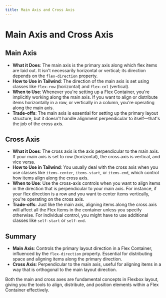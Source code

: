 ```yaml
---
title: Main Axis and Cross Axis
---
```


# Main Axis and Cross Axis

## Main Axis

- **What it Does**: The main axis is the primary axis along which flex items are laid out. It isn't necessarily horizontal or vertical; its direction depends on the `flex-direction` property.
- **How to Use in Tailwind**: The direction of the main axis is set using classes like `flex-row` (horizontal) and `flex-col` (vertical).
- **When to Use**: Whenever you're setting up a Flex Container, you're implicitly working along the main axis. If you want to align or distribute items horizontally in a row, or vertically in a column, you're operating along the main axis.
- **Trade-offs**: The main axis is essential for setting up the primary layout structure, but it doesn't handle alignment perpendicular to itself—that's the job of the cross axis.

## Cross Axis

- **What it Does**: The cross axis is the axis perpendicular to the main axis. If your main axis is set to row (horizontal), the cross axis is vertical, and vice versa.
- **How to Use in Tailwind**: You usually deal with the cross axis when you use classes like `items-center`, `items-start`, or `items-end`, which control how items align along the cross axis.
- **When to Use**: Use the cross-axis controls when you want to align items in the direction that is perpendicular to your main axis. For instance, if your flex direction is a row and you want to center items vertically, you're operating on the cross axis.
- **Trade-offs**: Just like the main axis, aligning items along the cross axis will affect all the Flex Items in the container unless you specify otherwise. For individual control, you might have to use additional classes like `self-start` or `self-end`.

## Summary

- **Main Axis**: Controls the primary layout direction in a Flex Container, influenced by the `flex-direction` property. Essential for distributing space and aligning items along the primary direction.
- **Cross Axis**: Perpendicular to the main axis, useful for aligning items in a way that is orthogonal to the main layout direction.

Both the main and cross axes are fundamental concepts in Flexbox layout, giving you the tools to align, distribute, and position elements within a Flex Container effectively.
